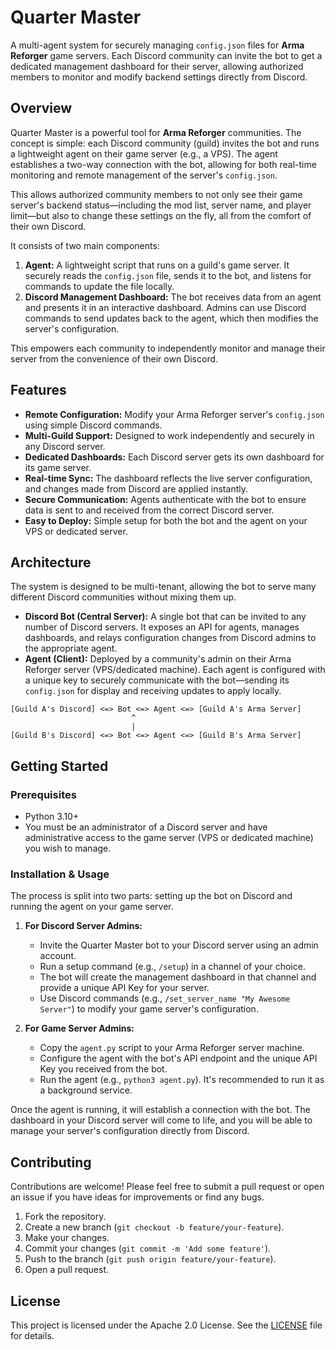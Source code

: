 # Quarter Master

A multi-agent system for securely managing `config.json` files for **Arma Reforger** game servers. Each Discord community can invite the bot to get a dedicated management dashboard for their server, allowing authorized members to monitor and modify backend settings directly from Discord.

## Overview

Quarter Master is a powerful tool for **Arma Reforger** communities. The concept is simple: each Discord community (guild) invites the bot and runs a lightweight agent on their game server (e.g., a VPS). The agent establishes a two-way connection with the bot, allowing for both real-time monitoring and remote management of the server's `config.json`.

This allows authorized community members to not only see their game server's backend status—including the mod list, server name, and player limit—but also to change these settings on the fly, all from the comfort of their own Discord.

It consists of two main components:

1.  **Agent:** A lightweight script that runs on a guild's game server. It securely reads the `config.json` file, sends it to the bot, and listens for commands to update the file locally.
2.  **Discord Management Dashboard:** The bot receives data from an agent and presents it in an interactive dashboard. Admins can use Discord commands to send updates back to the agent, which then modifies the server's configuration.

This empowers each community to independently monitor and manage their server from the convenience of their own Discord.

## Features

- **Remote Configuration:** Modify your Arma Reforger server's `config.json` using simple Discord commands.
- **Multi-Guild Support:** Designed to work independently and securely in any Discord server.
- **Dedicated Dashboards:** Each Discord server gets its own dashboard for its game server.
- **Real-time Sync:** The dashboard reflects the live server configuration, and changes made from Discord are applied instantly.
- **Secure Communication:** Agents authenticate with the bot to ensure data is sent to and received from the correct Discord server.
- **Easy to Deploy:** Simple setup for both the bot and the agent on your VPS or dedicated server.

## Architecture

The system is designed to be multi-tenant, allowing the bot to serve many different Discord communities without mixing them up.

-   **Discord Bot (Central Server):** A single bot that can be invited to any number of Discord servers. It exposes an API for agents, manages dashboards, and relays configuration changes from Discord admins to the appropriate agent.
-   **Agent (Client):** Deployed by a community's admin on their Arma Reforger server (VPS/dedicated machine). Each agent is configured with a unique key to securely communicate with the bot—sending its `config.json` for display and receiving updates to apply locally.

```
[Guild A's Discord] <=> Bot <=> Agent <=> [Guild A's Arma Server]
                           ^
                           |
[Guild B's Discord] <=> Bot <=> Agent <=> [Guild B's Arma Server]
```

## Getting Started

### Prerequisites

-   Python 3.10+
-   You must be an administrator of a Discord server and have administrative access to the game server (VPS or dedicated machine) you wish to manage.

### Installation & Usage

The process is split into two parts: setting up the bot on Discord and running the agent on your game server.

1.  **For Discord Server Admins:**
    -   Invite the Quarter Master bot to your Discord server using an admin account.
    -   Run a setup command (e.g., `/setup`) in a channel of your choice.
    -   The bot will create the management dashboard in that channel and provide a unique API Key for your server.
    -   Use Discord commands (e.g., `/set_server_name "My Awesome Server"`) to modify your game server's configuration.

2.  **For Game Server Admins:**
    -   Copy the `agent.py` script to your Arma Reforger server machine.
    -   Configure the agent with the bot's API endpoint and the unique API Key you received from the bot.
    -   Run the agent (e.g., `python3 agent.py`). It's recommended to run it as a background service.

Once the agent is running, it will establish a connection with the bot. The dashboard in your Discord server will come to life, and you will be able to manage your server's configuration directly from Discord.

## Contributing

Contributions are welcome! Please feel free to submit a pull request or open an issue if you have ideas for improvements or find any bugs.

1.  Fork the repository.
2.  Create a new branch (`git checkout -b feature/your-feature`).
3.  Make your changes.
4.  Commit your changes (`git commit -m 'Add some feature'`).
5.  Push to the branch (`git push origin feature/your-feature`).
6.  Open a pull request.

## License

This project is licensed under the Apache 2.0 License. See the [LICENSE](LICENSE) file for details.
